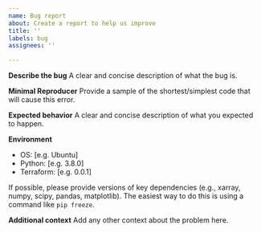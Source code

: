 ```yaml
---
name: Bug report
about: Create a report to help us improve
title: ''
labels: bug
assignees: ''

---
```


**Describe the bug**
A clear and concise description of what the bug is.

**Minimal Reproducer**
Provide a sample of the shortest/simplest code that will cause this error.

**Expected behavior**
A clear and concise description of what you expected to happen.

**Environment**
 - OS: [e.g. Ubuntu]
 - Python: [e.g. 3.8.0]
 - Terraform: [e.g. 0.0.1]

If possible, please provide versions of key dependencies (e.g., xarray, numpy, scipy, pandas, matplotlib). The easiest way to do this is using a command like `pip freeze`.

**Additional context**
Add any other context about the problem here.
